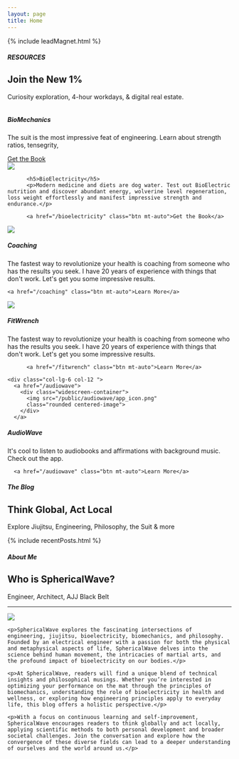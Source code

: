 ```yaml
---
layout: page
title: Home
---
```


<!-- {% include subscribe.html %} -->
{% include leadMagnet.html %}

<!-- offers -->
<div class="row">

  <div class="col-12 text-center my-3">
    <h5>RESOURCES</h5>
    <h2>Join the New 1%</h2>
    <p>Curiosity exploration, 4-hour workdays, & digital real estate.</p>
  </div>

</div>

<div class="row g-3 mb-3">
  <div class="col-lg-6 col-12">
      <a href="/biomechanics">
      <div class="widescreen-container">
          <img src="public/bioMechanicsBook1.webp" alt="" 
          class="rounded centered-image">
      </div>
      </a>
  </div>

  <div class="col-lg-6 col-12 d-flex flex-column">
    <h5>BioMechanics</h5>
    <p>The suit is the most impressive feat of engineering. Learn about strength ratios, tensegrity, </p>
    <a href="/biomechanics" class="btn mt-auto">Get the Book</a>
  </div>


  <div class="col-lg-6 col-12">
      <a href="/bioelectricity">
        <div class="widescreen-container">
          <img src="public/bioElectricityBook1.webp"
          class="rounded centered-image">
        </div>
      </a>
  </div>

  <div class="col-lg-6 col-12 d-flex flex-column">
    <!-- <h3>BioMechanical Invincibility</h3>
    <p>The suit is the most impressive feat of engineering. Learn about strength ratios, tensegrity, </p>
    <a href="/biomechanics" class="">Get the Book</a> -->

          <h5>BioElectricity</h5>
          <p>Modern medicine and diets are dog water. Test out BioElectric nutrition and discover abundant energy, wolverine level regeneration, loss weight effortlessly and manifest impressive strength and endurance.</p>

          <a href="/bioelectricity" class="btn mt-auto">Get the Book</a>

  </div>

  <div class="col-lg-6 col-12">
      <a href="/coaching">
        <div class="widescreen-container">
          <img src="public/coaching.webp"
          class="rounded centered-image">
        </div>
      </a>
  </div>

  <div class="col-lg-6 col-12 d-flex flex-column">
    <h5>Coaching</h5>
    <p>The fastest way to revolutionize your health is coaching from someone who has the results you seek. 
    I have 20 years of experience with things that don't work. 
    Let's get you some impressive results.</p>

    <a href="/coaching" class="btn mt-auto">Learn More</a>

  </div>


  <div class="col-lg-6 col-12">
      <a href="/fitwrench">
        <div class="widescreen-container">
          <img src="/public/fitwrench/Cuboctahedron_1080.png"
          class="rounded centered-image">
        </div>
      </a>
  </div>

  <div class="col-lg-6 col-12 d-flex flex-column">
          <h5>FitWrench</h5>
          <p>The fastest way to revolutionize your health is coaching from someone who has the results you seek. 
          I have 20 years of experience with things that don't work. 
          Let's get you some impressive results.</p>

          <a href="/fitwrench" class="btn mt-auto">Learn More</a>
  </div>

    <div class="col-lg-6 col-12 ">
      <a href="/audiowave">
        <div class="widescreen-container">
          <img src="/public/audiowave/app_icon.png"
          class="rounded centered-image">
        </div>
      </a>
  </div>

  <div class="col-lg-6 col-12 d-flex flex-column">
      <h5>AudioWave</h5>
      <p>It's cool to listen to audiobooks and affirmations with background music. Check out the app.</p>

      <a href="/audiowave" class="btn mt-auto">Learn More</a>
  </div>


  <div class="col-12 text-center my-3">
    <h5>The Blog</h5>
    <h2>Think Global, Act Local</h2>
    <p>Explore Jiujitsu, Engineering, Philosophy, the Suit & more</p>
  </div>

</div>

{% include recentPosts.html %}

  <div class="col-12 text-center my-3">
    <h5>About Me</h5>
    <h2>Who is SphericalWave?</h2>
    <p>Engineer, Architect, AJJ Black Belt</p>
  </div>

<hr class="blue1 mb-3 mt-1">

<div class="row align-items-center">

  <div class="col-lg-4 col-12">
    <a href="/about">
      <img src="/public/aaron/2023-12-12 small_headshot.JPG"
      class="rounded img-fluid blue-shadow-hover">
    </a>
  </div>

  <div class="col-lg-8 col-12">

    <p>SphericalWave explores the fascinating intersections of engineering, jiujitsu, bioelectricity, biomechanics, and philosophy. Founded by an electrical engineer with a passion for both the physical and metaphysical aspects of life, SphericalWave delves into the science behind human movement, the intricacies of martial arts, and the profound impact of bioelectricity on our bodies.</p>

    <p>At SphericalWave, readers will find a unique blend of technical insights and philosophical musings. Whether you’re interested in optimizing your performance on the mat through the principles of biomechanics, understanding the role of bioelectricity in health and wellness, or exploring how engineering principles apply to everyday life, this blog offers a holistic perspective.</p>

    <p>With a focus on continuous learning and self-improvement, SphericalWave encourages readers to think globally and act locally, applying scientific methods to both personal development and broader societal challenges. Join the conversation and explore how the convergence of these diverse fields can lead to a deeper understanding of ourselves and the world around us.</p>

  </div>

</div>
